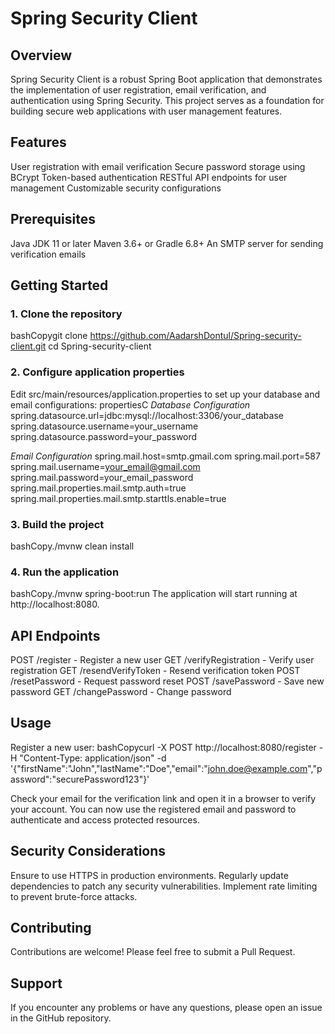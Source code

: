 # Spring Security Client

## Overview
Spring Security Client is a robust Spring Boot application that demonstrates the implementation of user registration, email verification, and authentication using Spring Security. This project serves as a foundation for building secure web applications with user management features.

## Features

User registration with email verification
Secure password storage using BCrypt
Token-based authentication
RESTful API endpoints for user management
Customizable security configurations

## Prerequisites

Java JDK 11 or later
Maven 3.6+ or Gradle 6.8+
An SMTP server for sending verification emails

## Getting Started
### 1. Clone the repository
bashCopygit clone https://github.com/AadarshDontul/Spring-security-client.git
cd Spring-security-client
### 2. Configure application properties
Edit src/main/resources/application.properties to set up your database and email configurations:
propertiesC
*Database Configuration*
spring.datasource.url=jdbc:mysql://localhost:3306/your_database
spring.datasource.username=your_username
spring.datasource.password=your_password

*Email Configuration*
spring.mail.host=smtp.gmail.com
spring.mail.port=587
spring.mail.username=your_email@gmail.com
spring.mail.password=your_email_password
spring.mail.properties.mail.smtp.auth=true
spring.mail.properties.mail.smtp.starttls.enable=true
### 3. Build the project
bashCopy./mvnw clean install
### 4. Run the application
bashCopy./mvnw spring-boot:run
The application will start running at http://localhost:8080.

## API Endpoints

POST /register - Register a new user
GET /verifyRegistration - Verify user registration
GET /resendVerifyToken - Resend verification token
POST /resetPassword - Request password reset
POST /savePassword - Save new password
GET /changePassword - Change password

## Usage

Register a new user:
bashCopycurl -X POST http://localhost:8080/register -H "Content-Type: application/json" -d '{"firstName":"John","lastName":"Doe","email":"john.doe@example.com","password":"securePassword123"}'

Check your email for the verification link and open it in a browser to verify your account.
You can now use the registered email and password to authenticate and access protected resources.

## Security Considerations

Ensure to use HTTPS in production environments.
Regularly update dependencies to patch any security vulnerabilities.
Implement rate limiting to prevent brute-force attacks.

## Contributing
Contributions are welcome! Please feel free to submit a Pull Request.

## Support
If you encounter any problems or have any questions, please open an issue in the GitHub repository.
